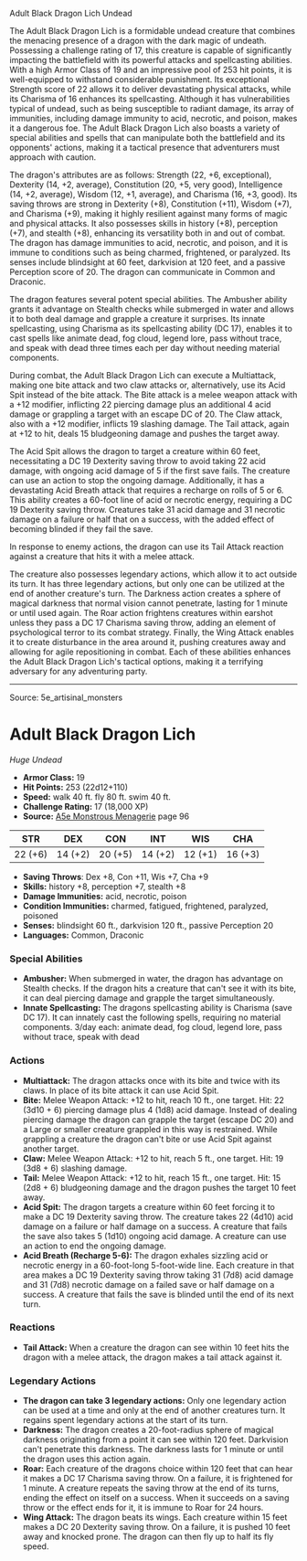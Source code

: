 <MonsterName/>Adult Black Dragon Lich</MonsterName>
<CreatureType/>Undead</CreatureType>

<summary>The Adult Black Dragon Lich is a formidable undead creature that combines the menacing presence of a dragon with the dark magic of undeath. Possessing a challenge rating of 17, this creature is capable of significantly impacting the battlefield with its powerful attacks and spellcasting abilities. With a high Armor Class of 19 and an impressive pool of 253 hit points, it is well-equipped to withstand considerable punishment. Its exceptional Strength score of 22 allows it to deliver devastating physical attacks, while its Charisma of 16 enhances its spellcasting. Although it has vulnerabilities typical of undead, such as being susceptible to radiant damage, its array of immunities, including damage immunity to acid, necrotic, and poison, makes it a dangerous foe. The Adult Black Dragon Lich also boasts a variety of special abilities and spells that can manipulate both the battlefield and its opponents' actions, making it a tactical presence that adventurers must approach with caution.</summary>

<detail>

The dragon's attributes are as follows: Strength (22, +6, exceptional), Dexterity (14, +2, average), Constitution (20, +5, very good), Intelligence (14, +2, average), Wisdom (12, +1, average), and Charisma (16, +3, good). Its saving throws are strong in Dexterity (+8), Constitution (+11), Wisdom (+7), and Charisma (+9), making it highly resilient against many forms of magic and physical attacks. It also possesses skills in history (+8), perception (+7), and stealth (+8), enhancing its versatility both in and out of combat. The dragon has damage immunities to acid, necrotic, and poison, and it is immune to conditions such as being charmed, frightened, or paralyzed. Its senses include blindsight at 60 feet, darkvision at 120 feet, and a passive Perception score of 20. The dragon can communicate in Common and Draconic.

The dragon features several potent special abilities. The Ambusher ability grants it advantage on Stealth checks while submerged in water and allows it to both deal damage and grapple a creature it surprises. Its innate spellcasting, using Charisma as its spellcasting ability (DC 17), enables it to cast spells like animate dead, fog cloud, legend lore, pass without trace, and speak with dead three times each per day without needing material components.

During combat, the Adult Black Dragon Lich can execute a Multiattack, making one bite attack and two claw attacks or, alternatively, use its Acid Spit instead of the bite attack. The Bite attack is a melee weapon attack with a +12 modifier, inflicting 22 piercing damage plus an additional 4 acid damage or grappling a target with an escape DC of 20. The Claw attack, also with a +12 modifier, inflicts 19 slashing damage. The Tail attack, again at +12 to hit, deals 15 bludgeoning damage and pushes the target away.

The Acid Spit allows the dragon to target a creature within 60 feet, necessitating a DC 19 Dexterity saving throw to avoid taking 22 acid damage, with ongoing acid damage of 5 if the first save fails. The creature can use an action to stop the ongoing damage. Additionally, it has a devastating Acid Breath attack that requires a recharge on rolls of 5 or 6. This ability creates a 60-foot line of acid or necrotic energy, requiring a DC 19 Dexterity saving throw. Creatures take 31 acid damage and 31 necrotic damage on a failure or half that on a success, with the added effect of becoming blinded if they fail the save.

In response to enemy actions, the dragon can use its Tail Attack reaction against a creature that hits it with a melee attack. 

The creature also possesses legendary actions, which allow it to act outside its turn. It has three legendary actions, but only one can be utilized at the end of another creature's turn. The Darkness action creates a sphere of magical darkness that normal vision cannot penetrate, lasting for 1 minute or until used again. The Roar action frightens creatures within earshot unless they pass a DC 17 Charisma saving throw, adding an element of psychological terror to its combat strategy. Finally, the Wing Attack enables it to create disturbance in the area around it, pushing creatures away and allowing for agile repositioning in combat. Each of these abilities enhances the Adult Black Dragon Lich's tactical options, making it a terrifying adversary for any adventuring party.</detail>



---

Source: 5e_artisinal_monsters

# Adult Black Dragon Lich

*Huge* *Undead*

- **Armor Class:** 19
- **Hit Points:** 253 (22d12+110)
- **Speed:** walk 40 ft. fly 80 ft. swim 40 ft.
- **Challenge Rating:** 17 (18,000 XP)
- **Source:** [A5e Monstrous Menagerie](https://enpublishingrpg.com/products/level-up-monstrous-menagerie-a5e) page 96

| STR | DEX | CON | INT | WIS | CHA |
| --- | --- | --- | --- | --- | --- |
| 22 (+6) | 14 (+2) | 20 (+5) | 14 (+2) | 12 (+1) | 16 (+3) |

- **Saving Throws**: Dex +8, Con +11, Wis +7, Cha +9
- **Skills:** history +8, perception +7, stealth +8
- **Damage Immunities:** acid, necrotic, poison
- **Condition Immunities:** charmed, fatigued, frightened, paralyzed, poisoned
- **Senses:** blindsight 60 ft., darkvision 120 ft., passive Perception 20
- **Languages:** Common, Draconic

### Special Abilities

- **Ambusher:** When submerged in water, the dragon has advantage on Stealth checks. If the dragon hits a creature that can't see it with its bite, it can deal piercing damage and grapple the target simultaneously.
- **Innate Spellcasting:** The dragons spellcasting ability is Charisma (save DC 17). It can innately cast the following spells, requiring no material components. 3/day each: animate dead, fog cloud, legend lore, pass without trace, speak with dead

### Actions

- **Multiattack:** The dragon attacks once with its bite and twice with its claws. In place of its bite attack  it can use Acid Spit.
- **Bite:** Melee Weapon Attack: +12 to hit, reach 10 ft., one target. Hit: 22 (3d10 + 6) piercing damage plus 4 (1d8) acid damage. Instead of dealing piercing damage  the dragon can grapple the target (escape DC 20)  and a Large or smaller creature grappled in this way is restrained. While grappling a creature  the dragon can't bite or use Acid Spit against another target.
- **Claw:** Melee Weapon Attack: +12 to hit, reach 5 ft., one target. Hit: 19 (3d8 + 6) slashing damage.
- **Tail:** Melee Weapon Attack: +12 to hit, reach 15 ft., one target. Hit: 15 (2d8 + 6) bludgeoning damage  and the dragon pushes the target 10 feet away.
- **Acid Spit:** The dragon targets a creature within 60 feet  forcing it to make a DC 19 Dexterity saving throw. The creature takes 22 (4d10) acid damage on a failure or half damage on a success. A creature that fails the save also takes 5 (1d10) ongoing acid damage. A creature can use an action to end the ongoing damage.
- **Acid Breath (Recharge 5-6):** The dragon exhales sizzling acid or necrotic energy in a 60-foot-long  5-foot-wide line. Each creature in that area makes a DC 19 Dexterity saving throw  taking 31 (7d8) acid damage and 31 (7d8) necrotic damage on a failed save or half damage on a success. A creature that fails the save is blinded until the end of its next turn.

### Reactions

- **Tail Attack:** When a creature the dragon can see within 10 feet hits the dragon with a melee attack, the dragon makes a tail attack against it.



### Legendary Actions

- **The dragon can take 3 legendary actions:** Only one legendary action can be used at a time and only at the end of another creatures turn. It regains spent legendary actions at the start of its turn.
- **Darkness:** The dragon creates a 20-foot-radius sphere of magical darkness originating from a point it can see within 120 feet. Darkvision can't penetrate this darkness. The darkness lasts for 1 minute or until the dragon uses this action again.
- **Roar:** Each creature of the dragons choice within 120 feet that can hear it makes a DC 17 Charisma saving throw. On a failure, it is frightened for 1 minute. A creature repeats the saving throw at the end of its turns, ending the effect on itself on a success. When it succeeds on a saving throw or the effect ends for it, it is immune to Roar for 24 hours.
- **Wing Attack:** The dragon beats its wings. Each creature within 15 feet makes a DC 20 Dexterity saving throw. On a failure, it is pushed 10 feet away and knocked prone. The dragon can then fly up to half its fly speed.



